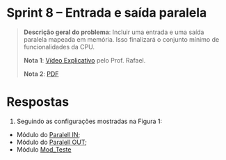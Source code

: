 # Sprint 8 – Entrada e saída paralela

> **Descrição geral do problema**: Incluir uma entrada e uma saída paralela mapeada em memória. Isso finalizará
o conjunto mínimo de funcionalidades da CPU.
> 
> **Nota 1**: [Vídeo Explicativo](https://www.youtube.com/watch?v=96r6yV-ZW-Q) pelo Prof. Rafael.
> 
> **Nota 2**: [PDF](https://github.com/NibiruFT/CPU-MIPS/blob/main/Sprint%208/images/Sprint8%20-%20EntradaSa%C3%ADda%20Paralela%20-%20CPU%20MIPS.pdf)

# Respostas

1. Seguindo as configurações mostradas na Figura 1:
  - Módulo do [Paralell IN](https://github.com/NibiruFT/CPU-MIPS/blob/main/Sprint%208/respostas/Parallel_IN.v);
  - Módulo do [Paralell OUT](https://github.com/NibiruFT/CPU-MIPS/blob/main/Sprint%208/respostas/Parallel_OUT.v);
  - Módulo [Mod_Teste](https://github.com/NibiruFT/CPU-MIPS/blob/main/Sprint%208/respostas/Mod_Teste.v) 
